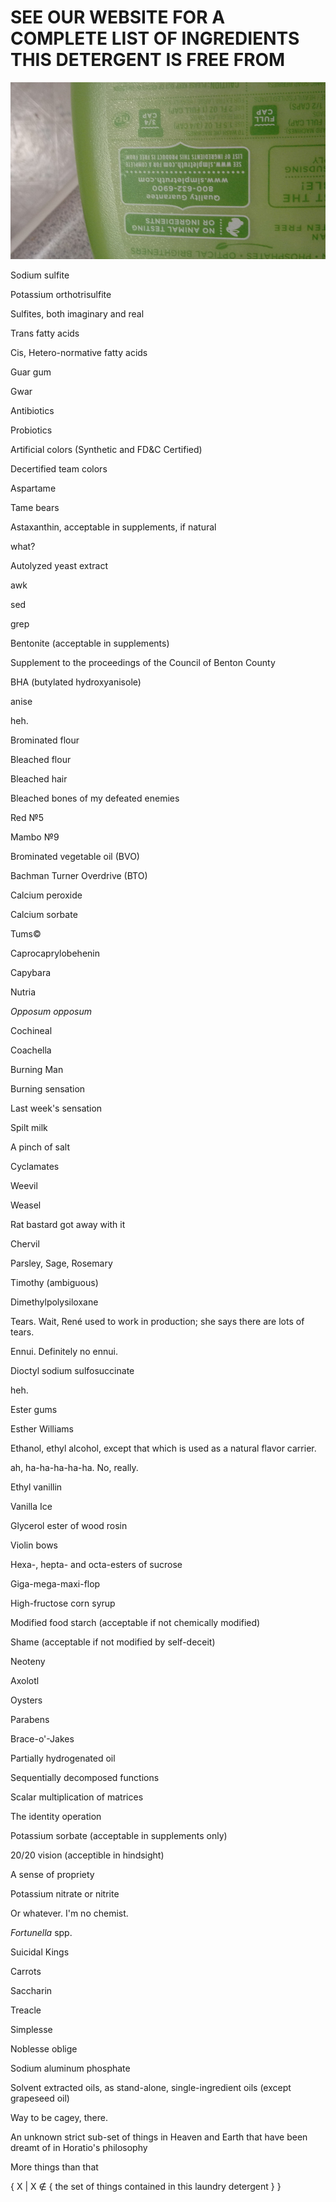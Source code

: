 SEE OUR WEBSITE FOR A COMPLETE LIST OF INGREDIENTS THIS DETERGENT IS FREE FROM
==============================================================================

![see our website](./detergent.jpg)

Sodium sulfite

Potassium orthotrisulfite

Sulfites, both imaginary and real

Trans fatty acids

Cis, Hetero-normative fatty acids

Guar gum

Gwar

Antibiotics

Probiotics

Artificial colors (Synthetic and FD&C Certified)

Decertified team colors

Aspartame

Tame bears

Astaxanthin, acceptable in supplements, if natural

what?

Autolyzed yeast extract

awk

sed

grep

Bentonite (acceptable in supplements)

Supplement to the proceedings of the Council of Benton County

BHA (butylated hydroxyanisole)

anise

heh.

Brominated flour

Bleached flour

Bleached hair

Bleached bones of my defeated enemies

Red №5

Mambo №9

Brominated vegetable oil (BVO)

Bachman Turner Overdrive (BTO)

Calcium peroxide

Calcium sorbate

Tums©

Caprocaprylobehenin

Capybara

Nutria

*Opposum opposum*

Cochineal

Coachella

Burning Man

Burning sensation

Last week's sensation

Spilt milk

A pinch of salt

Cyclamates

Weevil

Weasel

Rat bastard got away with it

Chervil

Parsley, Sage, Rosemary

Timothy (ambiguous)

Dimethylpolysiloxane

Tears. Wait, René used to work in production; she says there are lots of tears.

Ennui. Definitely no ennui.

Dioctyl sodium sulfosuccinate

heh.

Ester gums

Esther Williams

Ethanol, ethyl alcohol, except that which is used as a natural flavor carrier.

ah, ha-ha-ha-ha-ha. No, really.

Ethyl vanillin

Vanilla Ice

Glycerol ester of wood rosin

Violin bows

Hexa-, hepta- and octa-esters of sucrose

Giga-mega-maxi-flop

High-fructose corn syrup

Modified food starch (acceptable if not chemically modified)

Shame (acceptable if not modified by self-deceit)

Neoteny

Axolotl

Oysters

Parabens

Brace-o'-Jakes

Partially hydrogenated oil

Sequentially decomposed functions

Scalar multiplication of matrices

The identity operation

Potassium sorbate (acceptable in supplements only)

20/20 vision (acceptible in hindsight)

A sense of propriety

Potassium nitrate or nitrite

Or whatever. I'm no chemist.

*Fortunella* spp.

Suicidal Kings

Carrots

Saccharin

Treacle

Simplesse

Noblesse oblige

Sodium aluminum phosphate

Solvent extracted oils, as stand-alone, single-ingredient oils (except grapeseed oil)

Way to be cagey, there.

An unknown strict sub-set of things in Heaven and Earth that have been dreamt of in Horatio's philosophy

More things than that

{ X | X ∉ { the set of things contained in this laundry detergent } }
